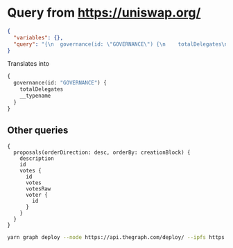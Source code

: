 # Query from https://uniswap.org/

```json
{
  "variables": {},
  "query": "{\n  governance(id: \"GOVERNANCE\") {\n    totalDelegates\n    __typename\n  }\n}\n"
}
```

Translates into

```graphql
{
  governance(id: "GOVERNANCE") {
    totalDelegates
    __typename
  }
}
```

## Other queries

```
{
  proposals(orderDirection: desc, orderBy: creationBlock) {
    description
    id
    votes {
      id
      votes
      votesRaw
      voter {
        id
      }
    }
  }
}
```

```bash
yarn graph deploy --node https://api.thegraph.com/deploy/ --ipfs https://api.thegraph.com/ipfs/ schmidsi/test-cli
```
